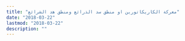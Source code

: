 ```yaml
---
title: "معركة الكاريكاتورين او منطق سد الذرائع ومنطق هد الشرائع"
date: "2018-03-22"
lastmod: "2018-03-22"
description: ""
---
```

###